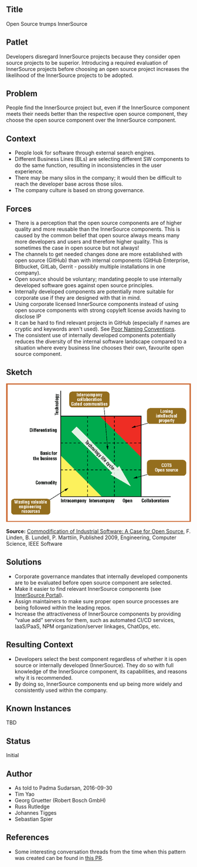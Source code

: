 ## Title

Open Source trumps InnerSource

## Patlet

Developers disregard InnerSource projects because they consider open source projects to be superior. Introducing a required evaluation of InnerSource projects before choosing an open source project increases the likelihood of the InnerSource projects to be adopted.

## Problem

People find the InnerSource project but, even if the InnerSource component meets their needs better than the respective open source component, they choose the open source component over the InnerSource component.

## Context

* People look for software through external search engines.
* Different Business Lines (BLs) are selecting different SW components to do the same function, resulting in inconsistencies in the user experience.
* There may be many silos in the company; it would then be difficult to reach the developer base across those silos.
* The company culture is based on strong governance.

## Forces

* There is a perception that the open source components are of higher quality and more reusable than the InnerSource components. This is caused by the common belief that open source always means many more developers and users and therefore higher quality. This is sometimes the case in open source but not always!
* The channels to get needed changes done are more established with open source (GitHub) than with internal components (GitHub Enterprise, Bitbucket, GitLab, Gerrit - possibly multiple installations in one company).
* Open source should be voluntary; mandating people to use internally developed software goes against open source principles.
* Internally developed components are potentially more suitable for corporate use if they are designed with that in mind.
* Using corporate licensed InnerSource components instead of using open source components with strong copyleft license avoids having to disclose IP
* It can be hard to find relevant projects in GitHub (especially if names are cryptic and keywords aren't used). See [Poor Naming Conventions](https://github.com/paypal/InnerSourcePatterns/pull/59).
* The consistent use of internally developed components potentially reduces the diversity of the internal software landscape compared to a situation where every business line chooses their own, favourite open source component.

## Sketch

![The landscape of effective and efficient software development](/assets/img/landscape-of-effective-and-efficient-software-development.png "The landscape of effective and efficient software development")

**Source:** [Commodification of Industrial Software: A Case for Open Source](https://www.semanticscholar.org/paper/Commodification-of-Industrial-Software%3A-A-Case-for-Linden-Lundell/54d6cb77a86e292ff1845eb910c1a1f258e6cee3), F. Linden, B. Lundell, P. Marttiin, Published 2009, Engineering, Computer Science, IEEE Software

## Solutions

* Corporate governance mandates that internally developed components are to be evaluated before open source component are selected.
* Make it easier to find relevant InnerSource components (see [InnerSource Portal](../2-structured/innersource-portal.md)).
* Assign maintainers to make sure proper open source processes are being followed within the leading repos.
* Increase the attractiveness of InnerSource components by providing “value add” services for them, such as automated CI/CD services, IaaS/PaaS, NPM organization/server linkages, ChatOps, etc.

## Resulting Context

* Developers select the best component regardless of whether it is open source or internally developed (InnerSource). They do so with full knowledge of the InnerSource component, its capabilities, and reasons why it is recommended.
* By doing so, InnerSource components end up being more widely and consistently used within the company.

## Known Instances

TBD

## Status

Initial

## Author

* As told to Padma Sudarsan, 2016-09-30
* Tim Yao
* Georg Gruetter (Robert Bosch GmbH)
* Russ Rutledge
* Johannes Tigges
* Sebastian Spier

## References

* Some interesting conversation threads from the time when this pattern was created can be found in [this PR](https://github.com/InnerSourceCommons/InnerSourcePatterns/pull/46/).
